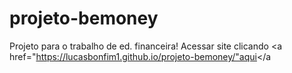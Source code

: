 # projeto-bemoney
 
Projeto para o trabalho de ed. financeira! Acessar site clicando <a href="https://lucasbonfim1.github.io/projeto-bemoney/"aqui</a
